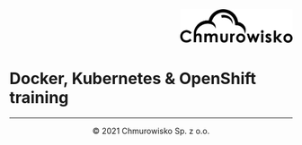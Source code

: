 <img src="./img/logo.png" alt="Chmurowisko logo" width="200" align="right">
<br></br>
<br></br>

# Docker, Kubernetes & OpenShift training

---

<center><p>&copy; 2021 Chmurowisko Sp. z o.o.<p></center>
